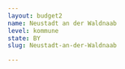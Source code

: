 ```yaml
---
layout: budget2
name: Neustadt an der Waldnaab
level: kommune
state: BY
slug: Neustadt-an-der-Waldnaab

---
```



